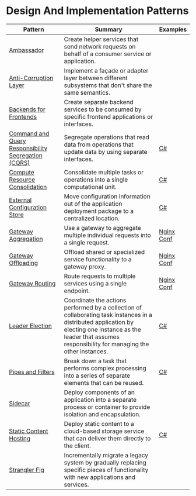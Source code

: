# Design And Implementation Patterns

| Pattern | Summary | Examples |
| --- | --- | --- |
| [Ambassador](https://docs.microsoft.com/en-us/azure/architecture/patterns/ambassador) | Create helper services that send network requests on behalf of a consumer service or application. |  |
| [Anti-Corruption Layer](https://docs.microsoft.com/en-us/azure/architecture/patterns/anti-corruption-layer) | Implement a façade or adapter layer between different subsystems that don't share the same semantics. |  |
| [Backends for Frontends](https://docs.microsoft.com/en-us/azure/architecture/patterns/backends-for-frontends) | Create separate backend services to be consumed by specific frontend applications or interfaces. |  |
| [Command and Query Responsibility Segregation (CQRS)](https://docs.microsoft.com/en-us/azure/architecture/patterns/cqrs) | Segregate operations that read data from operations that update data by using separate interfaces. | [C#](https://docs.microsoft.com/en-us/azure/architecture/patterns/cqrs#example) |
| [Compute Resource Consolidation](https://docs.microsoft.com/en-us/azure/architecture/patterns/compute-resource-consolidation) | Consolidate multiple tasks or operations into a single computational unit. | [C#](https://docs.microsoft.com/en-us/azure/architecture/patterns/compute-resource-consolidation#example) |
| [External Configuration Store](https://docs.microsoft.com/en-us/azure/architecture/patterns/external-configuration-store) | Move configuration information out of the application deployment package to a centralized location. | [C#](https://docs.microsoft.com/en-us/azure/architecture/patterns/external-configuration-store#example) |
| [Gateway Aggregation](https://docs.microsoft.com/en-us/azure/architecture/patterns/gateway-aggregation) | Use a gateway to aggregate multiple individual requests into a single request. | [Nginx Conf](https://docs.microsoft.com/en-us/azure/architecture/patterns/gateway-aggregation#example) |
| [Gateway Offloading](https://docs.microsoft.com/en-us/azure/architecture/patterns/gateway-offloading) | Offload shared or specialized service functionality to a gateway proxy. | [Nginx Conf](https://docs.microsoft.com/en-us/azure/architecture/patterns/gateway-offloading#example) |
| [Gateway Routing](https://docs.microsoft.com/en-us/azure/architecture/patterns/gateway-routing) | Route requests to multiple services using a single endpoint. | [Nginx Conf](https://docs.microsoft.com/en-us/azure/architecture/patterns/gateway-routing#example) |
| [Leader Election](https://docs.microsoft.com/en-us/azure/architecture/patterns/leader-election) | Coordinate the actions performed by a collection of collaborating task instances in a distributed application by electing one instance as the leader that assumes responsibility for managing the other instances. | [C#](https://docs.microsoft.com/en-us/azure/architecture/patterns/leader-election#example) |
| [Pipes and Filters](https://docs.microsoft.com/en-us/azure/architecture/patterns/pipes-and-filters) | Break down a task that performs complex processing into a series of separate elements that can be reused. | [C#](https://docs.microsoft.com/en-us/azure/architecture/patterns/pipes-and-filters#example) |
| [Sidecar](https://docs.microsoft.com/en-us/azure/architecture/patterns/sidecar) | Deploy components of an application into a separate process or container to provide isolation and encapsulation. |  |
| [Static Content Hosting](https://docs.microsoft.com/en-us/azure/architecture/patterns/static-content-hosting) | Deploy static content to a cloud-based storage service that can deliver them directly to the client. | [C#](https://docs.microsoft.com/en-us/azure/architecture/patterns/static-content-hosting#example) |
| [Strangler Fig](https://docs.microsoft.com/en-us/azure/architecture/patterns/strangler-fig) | Incrementally migrate a legacy system by gradually replacing specific pieces of functionality with new applications and services. |  |
